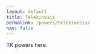 ```yaml
---
layout: default
title: Telekinesis
permalink: /powers/telekinesis/
nav: false
---
```


TK powers here.
